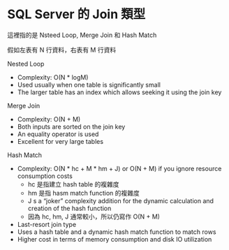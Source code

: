 # SQL Server 的 Join 類型

這裡指的是 Nsteed Loop, Merge Join 和 Hash Match

假如左表有 N 行資料，右表有 M 行資料

Nested Loop
- Complexity: O(N * logM)
- Used usually when one table is significantly small
- The larger table has an index which allows seeking it using the join key

Merge Join
- Complexity: O(N + M)
- Both inputs are sorted on the join key
- An equality operator is used
- Excellent for very large tables

Hash Match
- Complexity: O(N * hc + M * hm + J) or O(N + M) if you ignore resource consumption costs
  - hc 是指建立 hash table 的複雜度
  - hm 是指 hasm match function 的複雜度
  - J s a “joker” complexity addition for the dynamic calculation and creation of the hash function
  - 因為 hc, hm, J 通常較小，所以仍寫作 O(N + M)
- Last-resort join type
- Uses a hash table and a dynamic hash match function to match rows
- Higher cost in terms of memory consumption and disk IO utilization